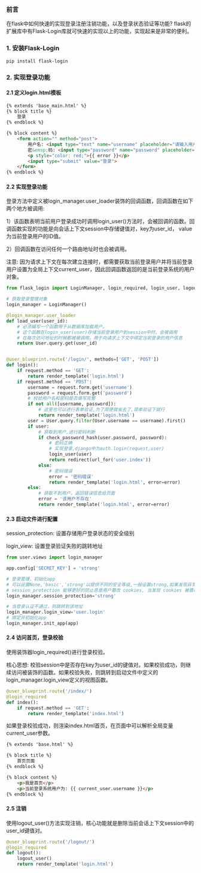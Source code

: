 ### 前言

在flask中如何快速的实现登录注册注销功能，以及登录状态验证等功能? flask的扩展库中有Flask-Login库就可快速的实现以上的功能，实现起来是非常的便利。

### 1. 安装Flask-Login

```
pip install flask-login

```

### 2. 实现登录功能

#### 2.1 定义login.html模板

```html
{% extends 'base_main.html' %}
{% block title %}
    登录
{% endblock %}

{% block content %}
    <form action="" method="post">
        用户名: <input type="text" name="username" placeholder="请输入用户名"><br>
        密&emsp;码: <input type="password" name="password" placeholder="请输入密码"><br>
        <p style="color: red;">{{ error }}</p>
        <input type="submit" value="登录">
    </form>
{% endblock %}
```

#### 2.2 实现登录功能

登录方法中定义被login_manager.user_loader装饰的回调函数，回调函数在如下两个地方被调用:

1）该函数表明当前用户登录成功时调用login_user()方法时，会被回调的函数。回调函数实现的功能是向会话上下文session中存储键值对，key为user_id， value为当前登录用户的ID值。

2）回调函数在访问任何一个路由地址时也会被调用。

注意: 因为请求上下文在每次建立连接时，都需要获取当前登录用户并将当前登录用户设置为全局上下文current_user，因此回调函数返回的是当前登录系统的用户对象。

```python
from flask_login import LoginManager, login_required, login_user, logout_user,current_user

# 获取登录管理对象
login_manager = LoginManager()	

@login_manager.user_loader
def load_user(user_id):
    # 必须编写一个函数用于从数据库加载用户。
    # 这个函数在login_user(user)存储当前登录用户到session中时，会被调用
    # 在每次访问地址的时候都被被调用，用于向请求上下文中绑定当前登录的用户信息
    return User.query.get(user_id)


@user_blueprint.route('/login/', methods=['GET', 'POST'])
def login():
    if request.method == 'GET':
        return render_template('login.html')
    if request.method == 'POST':
        username = request.form.get('username')
        password = request.form.get('password')
        # 校验用户名和密码是否填写完整
        if not all([username, password]):
            # 这里也可以进行表单验证,为了简便就省去了,简单验证下就行
            return render_template('login.html')
        user = User.query.filter(User.username == username).first()
        if user:
            # 获取到用户,进行密码判断
            if check_password_hash(user.password, password):
                # 密码正确
                # 实现登录,django中为auth.login(request,user)
                login_user(user)
                return redirect(url_for('user.index'))
            else:
                # 密码错误
                error = '密码错误'
                return render_template('login.html', error=error)
        else:
            # 获取不到用户，返回错误信息给页面
            error = '该用户不存在'
            return render_template('login.html', error=error)
```

#### 2.3 启动文件进行配置

session_protection: 设置存储用户登录状态的安全级别

login_view: 设置登录验证失败的跳转地址

```python
from user.views import login_manager

app.config['SECRET_KEY'] = 'strong'

# 登录管理，初始化app
# 可以设置None,'basic','strong'以提供不同的安全等级,一般设置strong,如果发现异常会登出用户
# session_protection 能够更好的防止恶意用户篡改 cookies, 当发现 cookies 被篡改时, 该用户的 session 对象会被立即删除, 导致强制重新登录。
login_manager.session_protection='strong'

# 当登录认证不通过，则跳转到该地址
login_manager.login_view='user.login'
# 绑定并初始化app
login_manager.init_app(app)
```

#### 2.4 访问首页，登录校验

使用装饰器login_required()进行登录校验。

核心思想: 校验session中是否存在key为user_id的键值对。如果校验成功，则继续访问被装饰的函数。如果校验失败，则跳转到启动文件中定义的login_manager.login_view定义的视图函数。

```python
@user_blueprint.route('/index/')
@login_required
def index():
    if request.method == 'GET':
        return render_template('index.html')
```

如果登录校验成功，则渲染index.html首页，在页面中可以解析全局变量current_user参数。

```html
{% extends 'base.html' %}

{% block title %}
    首页页面
{% endblock %}

{% block content %}
    <p>我是首页</p>
    <p>当前登录系统用户为: {{ current_user.username }}</p>
{% endblock %}
```

#### 2.5 注销

使用logout_user()方法实现注销，核心功能就是删除当前会话上下文session中的user_id键值对。

```python
@user_blueprint.route('/logout/')
@login_required
def logout():
    logout_user()
    return render_template('login.html')
```